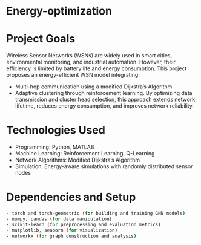 # Energy-optimization
# Project Goals
Wireless Sensor Networks (WSNs) are widely used in smart cities, environmental monitoring, and industrial automation. However, their efficiency is limited by battery life and energy consumption. This project proposes an energy-efficient WSN model integrating:

- Multi-hop communication using a modified Dijkstra’s Algorithm.
- Adaptive clustering through reinforcement learning.
By optimizing data transmission and cluster head selection, this approach extends network lifetime, reduces energy consumption, and improves network reliability.
# Technologies Used
- Programming: Python, MATLAB
- Machine Learning: Reinforcement Learning, Q-Learning
- Network Algorithms: Modified Dijkstra’s Algorithm
- Simulation: Energy-aware simulations with randomly distributed sensor nodes

# Dependencies and Setup
``` bash
- torch and torch-geometric (for building and training GNN models)
- numpy, pandas (for data manipulation)
- scikit-learn (for preprocessing and evaluation metrics)
- matplotlib, seaborn (for visualization)
- networkx (for graph construction and analysis)
```
